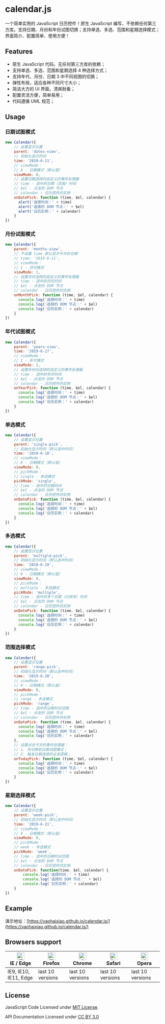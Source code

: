 # calendar.js
一个简单实用的 JavaScript 日历控件！原生 JavaScript 编写，不依赖任何第三方库。支持日期、月份和年份试图切换；支持单选、多选、范围和星期选择模式；界面简介、配置简单、使用方便！

## Features

- 原生 JavaScript 代码，无任何第三方库的依赖；
- 支持单选、多选、范围和星期选择 4 种选择方式；
- 支持年代、月份、日期 3 中不同视图的切换；
- 弹性布局，适应各种不同尺寸大小；
- 简洁大方的 UI 界面，清爽耐看；
- 配置灵活方便，简单易用；
- 代码遵循 UML 规范；

## Usage

### 日期试图模式

```js
new Calendar({
    // 设置显示位置
    parent: 'dates-view',
    // 初始化显示时间
    time: '2019-6-11',
    // viewMode：
    // 0 - 日期模式（默认值）
    viewMode: 0,
    // 设置日期选择的自定义的事件处理器
    // time - 选中的日期（范围）时间
    // $el - 点击的 DOM 节点
    // calendar - 日历控件的实例
    onDatePick: function (time, $el, calendar) {
      alert('选择时间：' + time)
      alert('选择的 DOM 节点：' + $el)
      alert('日历实例：' + calendar)
    }
})
```

### 月份试图模式

```js
new Calendar({
    parent: 'months-view',
    // 不设置 time 默认显示今天的日期
    // time: '2019-6-11',
    // viewMode：
    // 1 - 月份模式
    viewMode: 1,
    // 设置月份选择的自定义的事件处理器
    // time - 选中的月份时间
    // $el - 点击的 DOM 节点
    // calendar - 日历控件的实例
    onMonthPick: function (time, $el, calendar) {
      console.log('选择时间：' + time)
      console.log('选择的 DOM 节点：' + $el)
      console.log('日历实例：' + calendar)
    }
})
```

### 年代试图模式

```js
new Calendar({
    parent: 'years-view',
    time: '2019-6-17',
    // viewMode：
    // 1 - 年代模式
    viewMode: 2,
    // 设置年份份选择的自定义的事件处理器
    // time - 选中的年份时间
    // $el - 点击的 DOM 节点
    // calendar - 日历控件的实例
    onYearPick: function (time, $el, calendar) {
      console.log('选择时间：' + time)
      console.log('选择的 DOM 节点：' + $el)
      console.log('日历实例：' + calendar)
    }
})
```

### 单选模式

```js
new Calendar({
    // 设置显示位置
    parent: 'single-pick',
    // 初始化显示时间（默认选中时间）
    time: '2019-6-18',
    // viewMode：
    // 0 - 日期模式（默认值）
    viewMode: 0,
    // pickMode：
    // single - 单选模式
    pickMode: 'single',
    // time - 选中的日期时间
    // $el - 点击的 DOM 节点
    // calendar - 日历控件的实例
    onDatePick: function (time, $el, calendar) {
      console.log('选择时间：' + time)
      console.log('选择的 DOM 节点：' + $el)
      console.log('日历实例：' + calendar)
    }
})
```

### 多选模式

```js
new Calendar({
    // 设置显示位置
    parent: 'multiple-pick',
    // 初始化显示时间（默认选中时间）
    time: '2019-6-19',
    // viewMode：
    // 0 - 日期模式（默认值）
    viewMode: 0,
    // pickMode：
    // multiple - 多选模式
    pickMode: 'multiple',
    // time - 选中的多个日期（已排序）时间
    // $el - 点击的 DOM 节点
    // calendar - 日历控件的实例
    onDatePick: function (time, $el, calendar) {
      console.log('选择时间：' + time)
      console.log('选择的 DOM 节点：' + $el)
      console.log('日历实例：' + calendar)
    }
})
```

### 范围选择模式

```js
new Calendar({
    // 设置显示位置
    parent: 'range-pick',
    // 初始化显示时间（默认选中时间）
    time: '2019-6-20',
    // viewMode：
    // 0 - 日期模式（默认值）
    viewMode: 0,
    // pickMode：
    // range - 多选模式
    pickMode: 'range',
    // time - 选中的日期时间范围
    // $el - 点击的 DOM 节点
    // calendar - 日历控件的实例
    onDatePick: function (time, $el, calendar) {
      console.log('选择时间：' + time)
      console.log('选择的 DOM 节点：' + $el)
      console.log('日历实例：' + calendar)
    },
    // 设置点击今天的事件处理器：
    // 1. 先切换到日期试图模式；
    // 2. 触发日期选择的业务逻辑；
    onTodayPick: function (time, $el, calendar) {
      console.log('选择时间：' + time)
      console.log('选择的 DOM 节点：' + $el)
      console.log('日历实例：' + calendar)
    }
})
```

### 星期选择模式

```js
new Calendar({
    // 设置显示位置
    parent: 'week-pick',
    // 初始化显示时间（默认选中时间）
    time: '2019-6-21',
    // viewMode：
    // 0 - 日期模式（默认值）
    viewMode: 0,
    // pickMode：
    // week - 多选模式
    pickMode: 'week',
    // time - 选中的日期时间范围
    // $el - 点击的 DOM 节点
    // calendar - 日历控件的实例
    onDatePick: function(time, $el, calendar) {
        console.log('选择时间：' + time)
        console.log('选择的 DOM 节点：' + $el)
        console.log('日历实例：' + calendar)
    }
})
```

## Example

演示地址：[https://yaohaixiao.github.io/calendar.js/](https://yaohaixiao.github.io/calendar.js/)

## Browsers support

| [<img src="https://raw.githubusercontent.com/alrra/browser-logos/master/src/edge/edge_48x48.png" alt="IE / Edge" width="24px" height="24px" />](http://godban.github.io/browsers-support-badges/)</br>IE / Edge | [<img src="https://raw.githubusercontent.com/alrra/browser-logos/master/src/firefox/firefox_48x48.png" alt="Firefox" width="24px" height="24px" />](http://godban.github.io/browsers-support-badges/)</br>Firefox | [<img src="https://raw.githubusercontent.com/alrra/browser-logos/master/src/chrome/chrome_48x48.png" alt="Chrome" width="24px" height="24px" />](http://godban.github.io/browsers-support-badges/)</br>Chrome | [<img src="https://raw.githubusercontent.com/alrra/browser-logos/master/src/safari/safari_48x48.png" alt="Safari" width="24px" height="24px" />](http://godban.github.io/browsers-support-badges/)</br>Safari | [<img src="https://raw.githubusercontent.com/alrra/browser-logos/master/src/opera/opera_48x48.png" alt="Opera" width="24px" height="24px" />](http://godban.github.io/browsers-support-badges/)</br>Opera |
| --------- | --------- | --------- | --------- | --------- |
| IE9, IE10, IE11, Edge| last 10 versions| last 10 versions| last 10 versions| last 10 versions

## License

JavaScript Code Licensed under [MIT License](http://opensource.org/licenses/mit-license.html).

API Documentation Licensed under [CC BY 3.0](http://creativecommons.org/licenses/by/3.0/)
